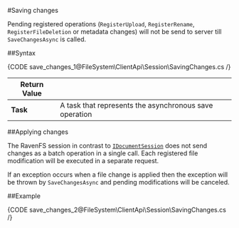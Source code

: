 ﻿#Saving changes

Pending registered operations (`RegisterUpload`, `RegisterRename`, `RegisterFileDeletion` or metadata changes) will not be send to server till `SaveChangesAsync` is called.

##Syntax

{CODE save_changes_1@FileSystem\ClientApi\Session\SavingChanges.cs /}

| Return Value | |
| ------------- | ------------- |
| **Task** | A task that represents the asynchronous save operation |


##Applying changes

The RavenFS session in contrast to [`IDocumentSession`](../../../client-api/session/what-is-a-session-and-how-does-it-work) does not send
changes as a batch operation in a single call. Each registered file modification will be executed in a separate request. 

If an exception occurs when a file change is applied then the exception will be thrown by `SaveChangesAsync` and pending modifications will be canceled.

##Example

{CODE save_changes_2@FileSystem\ClientApi\Session\SavingChanges.cs /}